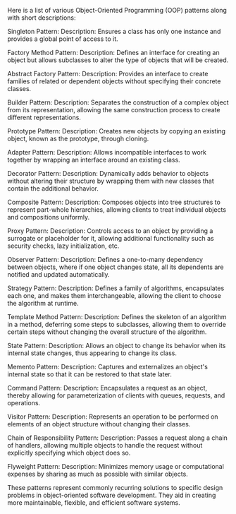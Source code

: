 Here is a list of various Object-Oriented Programming (OOP) patterns along with short descriptions:

Singleton Pattern:
        Description: Ensures a class has only one instance and provides a global point of access to it.

Factory Method Pattern:
        Description: Defines an interface for creating an object but allows subclasses to alter the type of objects that will be created.

Abstract Factory Pattern:
        Description: Provides an interface to create families of related or dependent objects without specifying their concrete classes.

Builder Pattern:
        Description: Separates the construction of a complex object from its representation, allowing the same construction process to create different representations.

Prototype Pattern:
        Description: Creates new objects by copying an existing object, known as the prototype, through cloning.

Adapter Pattern:
        Description: Allows incompatible interfaces to work together by wrapping an interface around an existing class.

Decorator Pattern:
        Description: Dynamically adds behavior to objects without altering their structure by wrapping them with new classes that contain the additional behavior.

Composite Pattern:
        Description: Composes objects into tree structures to represent part-whole hierarchies, allowing clients to treat individual objects and compositions uniformly.

Proxy Pattern:
        Description: Controls access to an object by providing a surrogate or placeholder for it, allowing additional functionality such as security checks, lazy initialization, etc.

Observer Pattern:
        Description: Defines a one-to-many dependency between objects, where if one object changes state, all its dependents are notified and updated automatically.

Strategy Pattern:
        Description: Defines a family of algorithms, encapsulates each one, and makes them interchangeable, allowing the client to choose the algorithm at runtime.

Template Method Pattern:
        Description: Defines the skeleton of an algorithm in a method, deferring some steps to subclasses, allowing them to override certain steps without changing the overall structure of the algorithm.

State Pattern:
        Description: Allows an object to change its behavior when its internal state changes, thus appearing to change its class.

Memento Pattern:
        Description: Captures and externalizes an object's internal state so that it can be restored to that state later.

Command Pattern:
        Description: Encapsulates a request as an object, thereby allowing for parameterization of clients with queues, requests, and operations.

Visitor Pattern:
        Description: Represents an operation to be performed on elements of an object structure without changing their classes.

Chain of Responsibility Pattern:
        Description: Passes a request along a chain of handlers, allowing multiple objects to handle the request without explicitly specifying which object does so.

Flyweight Pattern:
        Description: Minimizes memory usage or computational expenses by sharing as much as possible with similar objects.


These patterns represent commonly recurring solutions to specific design problems in object-oriented software development. They aid in creating more maintainable, flexible, and efficient software systems.